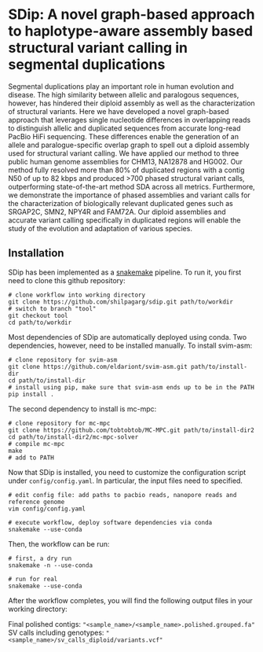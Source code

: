 # SDip: A novel graph-based approach to haplotype-aware assembly based structural variant calling in segmental duplications 

Segmental duplications play an important role in human evolution and disease. The high similarity between allelic and paralogous sequences, however, has hindered their diploid assembly as well as the characterization of structural variants. Here we have developed a novel graph-based approach that leverages single nucleotide differences in overlapping reads to distinguish allelic and duplicated sequences from accurate long-read PacBio HiFi sequencing. These differences enable the generation of an allele and paralogue-specific overlap graph to spell out a diploid assembly used for structural variant calling. We have applied our method to three public human genome assemblies for CHM13, NA12878 and HG002. Our method fully resolved more than 80% of duplicated regions with a contig N50 of up to 82 kbps and produced >700 phased structural variant calls, outperforming state-of-the-art method SDA across all metrics. Furthermore, we demonstrate the importance of phased assemblies and variant calls for the characterization of biologically relevant duplicated genes such as SRGAP2C, SMN2, NPY4R and FAM72A. Our diploid assemblies and accurate variant calling specifically in duplicated regions will enable the study of the evolution and adaptation of various species.


## Installation

SDip has been implemented as a [snakemake](https://snakemake.readthedocs.io) pipeline.  To run it, you first need to clone this github repository:

```
# clone workflow into working directory
git clone https://github.com/shilpagarg/sdip.git path/to/workdir
# switch to branch "tool"
git checkout tool
cd path/to/workdir
```

Most dependencies of SDip are automatically deployed using conda. Two dependencies, however, need to be installed manually. To install svim-asm:

```
# clone repository for svim-asm
git clone https://github.com/eldariont/svim-asm.git path/to/install-dir
cd path/to/install-dir
# install using pip, make sure that svim-asm ends up to be in the PATH
pip install .
```

The second dependency to install is mc-mpc:

```
# clone repository for mc-mpc
git clone https://github.com/tobtobtob/MC-MPC.git path/to/install-dir2
cd path/to/install-dir2/mc-mpc-solver
# compile mc-mpc
make
# add to PATH
```

Now that SDip is installed, you need to customize the configuration script under `config/config.yaml`. In particular, the input files need to specified.

```
# edit config file: add paths to pacbio reads, nanopore reads and reference genome 
vim config/config.yaml

# execute workflow, deploy software dependencies via conda
snakemake --use-conda
```

Then, the workflow can be run:

```
# first, a dry run
snakemake -n --use-conda

# run for real
snakemake --use-conda
```

After the workflow completes, you will find the following output files in your working directory:

Final polished contigs: `"<sample_name>/<sample_name>.polished.grouped.fa"`
SV calls including genotypes:
`"<sample_name>/sv_calls_diploid/variants.vcf"`
